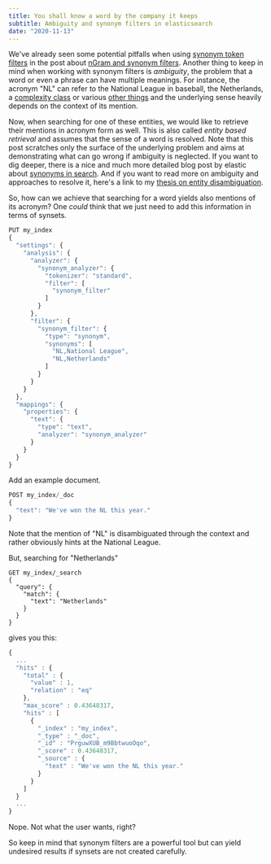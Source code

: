 ```yaml
---
title: You shall know a word by the company it keeps
subtitle: Ambiguity and synonym filters in elasticsearch
date: "2020-11-13"
---
```


We've already seen some potential pitfalls when using [synonym token filters](https://www.elastic.co/guide/en/elasticsearch/reference/master/analysis-synonym-tokenfilter.html) in the post 
about [nGram and synonym filters](2020-07-13-ngram-synonym-filter.md). 
Another thing to keep in mind when working with synonym filters is *ambiguity*, the problem that a word or even a phrase can have multiple meanings. 
For instance, the acronym "NL" can refer to the National League in baseball,
the Netherlands, a [complexity class](https://en.wikipedia.org/wiki/NL_(complexity)) or various [other things](https://en.wikipedia.org/wiki/NL) 
and the underlying sense heavily depends on the context of its mention.

Now, when searching for one of these entities, we would like to retrieve their mentions in acronym form as well. 
This is also called *entity based retrieval* and assumes that the sense of a word is resolved. Note that this post scratches only the surface of the underlying problem and aims at demonstrating what can go wrong if ambiguity is neglected. 
If you want to dig deeper, there is a nice and much more detailed blog post by elastic about [synonyms in search](https://www.elastic.co/blog/boosting-the-power-of-elasticsearch-with-synonyms).
And if you want to read more on ambiguity and approaches to resolve it, here's a link to my [thesis on entity disambiguation](https://bonndoc.ulb.uni-bonn.de/xmlui/handle/20.500.11811/6697). 

So, how can we achieve that searching for a word yields also mentions of its acronym? 
One *could* think that we just need to add this information in terms of synsets.

```js
PUT my_index
{
  "settings": {
    "analysis": {
      "analyzer": {
        "synonym_analyzer": {
          "tokenizer": "standard",
          "filter": [
            "synonym_filter"
          ]
        }
      },
      "filter": {
        "synonym_filter": {
          "type": "synonym",
          "synonyms": [
            "NL,National League",
            "NL,Netherlands"
          ]
        }
      }
    }
  },
  "mappings": {
    "properties": {
      "text": {
        "type": "text",
        "analyzer": "synonym_analyzer"
      }
    }
  }
}
```
Add an example document. 

```js
POST my_index/_doc
{
  "text": "We've won the NL this year."
}
```
Note that the mention of "NL" is disambiguated through the context and rather obviously hints at the National League. 

But, searching for "Netherlands"
```
GET my_index/_search
{
  "query": {
    "match": {
      "text": "Netherlands"
    }
  }
}
```
gives you this:
```js
{
  ...
  "hits" : {
    "total" : {
      "value" : 1,
      "relation" : "eq"
    },
    "max_score" : 0.43648317,
    "hits" : [
      {
        "_index" : "my_index",
        "_type" : "_doc",
        "_id" : "PrguwXUB_m9BbtwuoOqo",
        "_score" : 0.43648317,
        "_source" : {
          "text" : "We've won the NL this year."
        }
      }
    ]
  }
  ...
}
```
Nope. Not what the user wants, right?

So keep in mind that synonym filters are a powerful tool but can yield undesired results if synsets are not created carefully.
